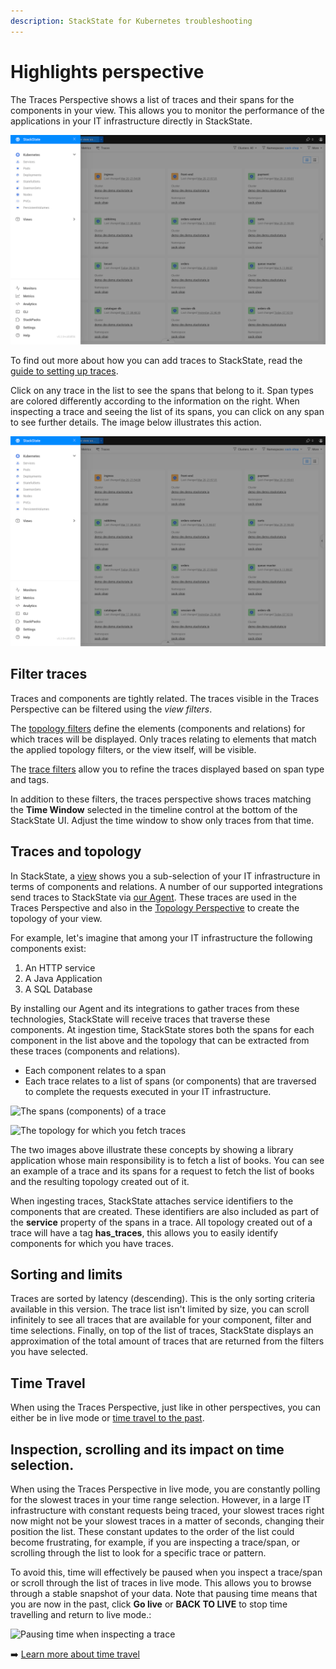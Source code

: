 ```yaml
---
description: StackState for Kubernetes troubleshooting
---
```


# Highlights perspective

The Traces Perspective shows a list of traces and their spans for the components in your view. This allows you to monitor the performance of the applications in your IT infrastructure directly in StackState.

![The Traces Perspective](../../.gitbook/assets/k8s/k8s-menu.png)

To find out more about how you can add traces to StackState, read the [guide to setting up traces](../../../configure/traces/set-up-traces.md).

Click on any trace in the list to see the spans that belong to it. Span types are colored differently according to the information on the right. When inspecting a trace and seeing the list of its spans, you can click on any span to see further details. The image below illustrates this action.

![Inspecting a trace](../../.gitbook/assets/k8s/k8s-menu.png)

## Filter traces

Traces and components are tightly related. The traces visible in the Traces Perspective can be filtered using the _view filters_.

The [topology filters](k8s-filters.md#filter-topology) define the elements \(components and relations\) for which traces will be displayed. Only traces relating to elements that match the applied topology filters, or the view itself, will be visible.

The [trace filters](k8s-filters.md#filter-traces) allow you to refine the traces displayed based on span type and tags.

In addition to these filters, the traces perspective shows traces matching the **Time Window** selected in the timeline control at the bottom of the StackState UI. Adjust the time window to show only traces from that time.

## Traces and topology

In StackState, a [view](../views/about_views.md) shows you a sub-selection of your IT infrastructure in terms of components and relations. A number of our supported integrations send traces to StackState via [our Agent](../../../configure/traces/set-up-traces.md). These traces are used in the Traces Perspective and also in the [Topology Perspective](topology-perspective.md) to create the topology of your view.

For example, let's imagine that among your IT infrastructure the following components exist:

1. An HTTP service
2. A Java Application
3. A SQL Database

By installing our Agent and its integrations to gather traces from these technologies, StackState will receive traces that traverse these components. At ingestion time, StackState stores both the spans for each component in the list above and the topology that can be extracted from these traces \(components and relations\).

* Each component relates to a span
* Each trace relates to a list of spans \(or components\) that are traversed to complete the requests executed in your IT infrastructure.

![The spans \(components\) of a trace](../../../.gitbook/assets/v51_traces.png)

![The topology for which you fetch traces](../../../.gitbook/assets/v51_topology-traces.png)

The two images above illustrate these concepts by showing a library application whose main responsibility is to fetch a list of books. You can see an example of a trace and its spans for a request to fetch the list of books and the resulting topology created out of it.

When ingesting traces, StackState attaches service identifiers to the components that are created. These identifiers are also included as part of the **service** property of the spans in a trace. All topology created out of a trace will have a tag **has\_traces**, this allows you to easily identify components for which you have traces.

## Sorting and limits

Traces are sorted by latency \(descending\). This is the only sorting criteria available in this version. The trace list isn't limited by size, you can scroll infinitely to see all traces that are available for your component, filter and time selections. Finally, on top of the list of traces, StackState displays an approximation of the total amount of traces that are returned from the filters you have selected.

## Time Travel

When using the Traces Perspective, just like in other perspectives, you can either be in live mode or [time travel to the past](../timeline-time-travel.md#time-travel).

## Inspection, scrolling and its impact on time selection.

When using the Traces Perspective in live mode, you are constantly polling for the slowest traces in your time range selection. However, in a large IT infrastructure with constant requests being traced, your slowest traces right now might not be your slowest traces in a matter of seconds, changing their position the list. These constant updates to the order of the list could become frustrating, for example, if you are inspecting a trace/span, or scrolling through the list to look for a specific trace or pattern.

To avoid this, time will effectively be paused when you inspect a trace/span or scroll through the list of traces in live mode. This allows you to browse through a stable snapshot of your data. Note that pausing time means that you are now in the past, click **Go live** or **BACK TO LIVE** to stop time travelling and return to live mode.:

![Pausing time when inspecting a trace](../../../.gitbook/assets/v51_trace-inspection.png)

➡️ [Learn more about time travel](../timeline-time-travel.md#time-travel)